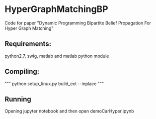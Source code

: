 # HyperGraphMatchingBP
Code for paper "Dynamic Programming Bipartite Belief Propagation For Hyper Graph Matching" 


## Requirements:

python2.7, swig, matlab and matlab python module


## Compiling:

"""
python setup_linux.py build_ext --inplace
"""


## Running

Opening jupyter notebook and then open demoCarHyper.ipynb
